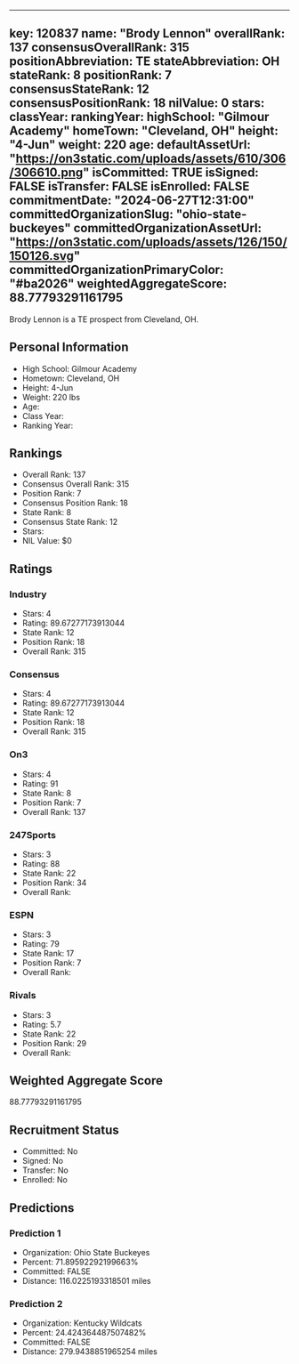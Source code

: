 ---
  key: 120837
  name: "Brody Lennon"
  overallRank: 137
  consensusOverallRank: 315
  positionAbbreviation: TE
  stateAbbreviation: OH
  stateRank: 8
  positionRank: 7
  consensusStateRank: 12
  consensusPositionRank: 18
  nilValue: 0
  stars: 
  classYear: 
  rankingYear: 
  highSchool: "Gilmour Academy"
  homeTown: "Cleveland, OH"
  height: "4-Jun"
  weight: 220
  age: 
  defaultAssetUrl: "https://on3static.com/uploads/assets/610/306/306610.png"
  isCommitted: TRUE
  isSigned: FALSE
  isTransfer: FALSE
  isEnrolled: FALSE
  commitmentDate: "2024-06-27T12:31:00"
  committedOrganizationSlug: "ohio-state-buckeyes"
  committedOrganizationAssetUrl: "https://on3static.com/uploads/assets/126/150/150126.svg"
  committedOrganizationPrimaryColor: "#ba2026"
  weightedAggregateScore: 88.77793291161795
  ---
  
  Brody Lennon is a TE prospect from Cleveland, OH.
  
  ## Personal Information
  - High School: Gilmour Academy
  - Hometown: Cleveland, OH
  - Height: 4-Jun
  - Weight: 220 lbs
  - Age: 
  - Class Year: 
  - Ranking Year: 
  
  ## Rankings
  - Overall Rank: 137
  - Consensus Overall Rank: 315
  - Position Rank: 7
  - Consensus Position Rank: 18
  - State Rank: 8
  - Consensus State Rank: 12
  - Stars: 
  - NIL Value: $0
  
  ## Ratings
  
  ### Industry
  - Stars: 4
  - Rating: 89.67277173913044
  - State Rank: 12
  - Position Rank: 18
  - Overall Rank: 315
  
  ### Consensus
  - Stars: 4
  - Rating: 89.67277173913044
  - State Rank: 12
  - Position Rank: 18
  - Overall Rank: 315
  
  ### On3
  - Stars: 4
  - Rating: 91
  - State Rank: 8
  - Position Rank: 7
  - Overall Rank: 137
  
  ### 247Sports
  - Stars: 3
  - Rating: 88
  - State Rank: 22
  - Position Rank: 34
  - Overall Rank: 
  
  ### ESPN
  - Stars: 3
  - Rating: 79
  - State Rank: 17
  - Position Rank: 7
  - Overall Rank: 
  
  ### Rivals
  - Stars: 3
  - Rating: 5.7
  - State Rank: 22
  - Position Rank: 29
  - Overall Rank: 
  
  ## Weighted Aggregate Score
  88.77793291161795
  
  ## Recruitment Status
  - Committed: No
  - Signed: No
  - Transfer: No
  - Enrolled: No
  
  
  
  ## Predictions
  
  ### Prediction 1
  - Organization: Ohio State Buckeyes
  - Percent: 71.89592292199663%
  - Committed: FALSE
  - Distance: 116.0225193318501 miles
  
  ### Prediction 2
  - Organization: Kentucky Wildcats
  - Percent: 24.424364487507482%
  - Committed: FALSE
  - Distance: 279.9438851965254 miles
  